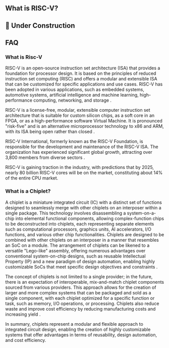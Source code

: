 ## What is RISC-V?

## 🚧 Under Construction


##  FAQ

### What is Risc-V 
RISC-V is an open-source instruction set architecture (ISA) that provides a foundation for processor design. It is based on the principles of reduced instruction set computing (RISC) and offers a modular and extensible ISA that can be customized for specific applications and use cases. RISC-V has been adopted in various applications, such as embedded systems, automotive systems, artificial intelligence and machine learning, high-performance computing, networking, and storage .


RISC-V is a license-free, modular, extensible computer instruction set architecture that is suitable for custom silicon chips, as a soft core in an FPGA, or as a high-performance software Virtual Machine. It is pronounced "risk-five" and is an alternative microprocessor technology to x86 and ARM, with its ISA being open rather than closed .


RISC-V International, formerly known as the RISC-V Foundation, is responsible for the development and maintenance of the RISC-V ISA. The organization has experienced significant global growth, attracting over 3,800 members from diverse sectors .


RISC-V is gaining traction in the industry, with predictions that by 2025, nearly 80 billion RISC-V cores will be on the market, constituting about 14% of the entire CPU market. 



### What is a Chiplet?


A chiplet is a miniature integrated circuit (IC) with a distinct set of functions designed to seamlessly merge with other chiplets on an interposer within a single package. This technology involves disassembling a system-on-a-chip into elemental functional components, allowing complex-function chips to be deconstructed into chiplets, each representing separate elements such as computational processors, graphics units, AI accelerators, I/O functions, and various other chip functionalities. Chiplets are designed to be combined with other chiplets on an interposer in a manner that resembles an SoC on a module. The arrangement of chiplets can be likened to a versatile "Lego-like" assembly, offering numerous advantages over conventional system-on-chip designs, such as reusable Intellectual Property (IP) and a new paradigm of design automation, enabling highly customizable SoCs that meet specific design objectives and constraints .


The concept of chiplets is not limited to a single provider; in the future, there is an expectation of interoperable, mix-and-match chiplet components sourced from various providers. This approach allows for the creation of larger and more complex systems that can be packaged and sold as a single component, with each chiplet optimized for a specific function or task, such as memory, I/O operations, or processing. Chiplets also reduce waste and improve cost efficiency by reducing manufacturing costs and increasing yield .


In summary, chiplets represent a modular and flexible approach to integrated circuit design, enabling the creation of highly customizable systems that offer advantages in terms of reusability, design automation, and cost efficiency.
